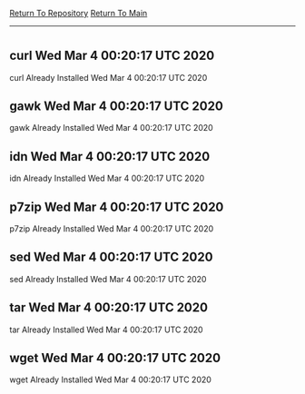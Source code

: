 [Return To Repository](https://github.com/deathbybandaid/piholeparser/)
[Return To Main](https://github.com/deathbybandaid/piholeparser/blob/master/RecentRunLogs/Mainlog.md)
____________________________________
# 
## curl Wed Mar  4 00:20:17 UTC 2020
curl Already Installed Wed Mar  4 00:20:17 UTC 2020
## gawk Wed Mar  4 00:20:17 UTC 2020
gawk Already Installed Wed Mar  4 00:20:17 UTC 2020
## idn Wed Mar  4 00:20:17 UTC 2020
idn Already Installed Wed Mar  4 00:20:17 UTC 2020
## p7zip Wed Mar  4 00:20:17 UTC 2020
p7zip Already Installed Wed Mar  4 00:20:17 UTC 2020
## sed Wed Mar  4 00:20:17 UTC 2020
sed Already Installed Wed Mar  4 00:20:17 UTC 2020
## tar Wed Mar  4 00:20:17 UTC 2020
tar Already Installed Wed Mar  4 00:20:17 UTC 2020
## wget Wed Mar  4 00:20:17 UTC 2020
wget Already Installed Wed Mar  4 00:20:17 UTC 2020
